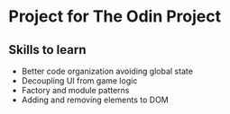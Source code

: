 # Project for The Odin Project

## Skills to learn
- Better code organization avoiding global state
- Decoupling UI from game logic
- Factory and module patterns
- Adding and removing elements to DOM